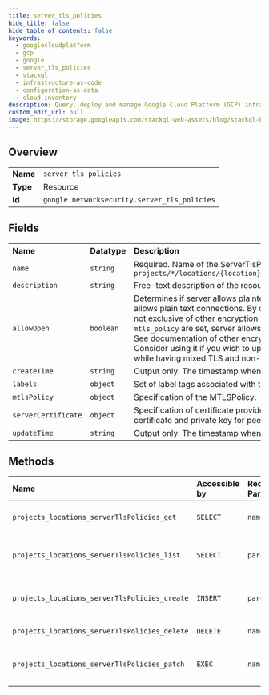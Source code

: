 ```yaml
---
title: server_tls_policies
hide_title: false
hide_table_of_contents: false
keywords:
  - googlecloudplatform
  - gcp
  - google
  - server_tls_policies
  - stackql
  - infrastructure-as-code
  - configuration-as-data
  - cloud inventory
description: Query, deploy and manage Google Cloud Platform (GCP) infrastructure and resources using SQL
custom_edit_url: null
image: https://storage.googleapis.com/stackql-web-assets/blog/stackql-blog-post-featured-image.png
---
```

  
    

## Overview
<table><tbody>
<tr><td><b>Name</b></td><td><code>server_tls_policies</code></td></tr>
<tr><td><b>Type</b></td><td>Resource</td></tr>
<tr><td><b>Id</b></td><td><code>google.networksecurity.server_tls_policies</code></td></tr>
</tbody></table>

## Fields
| Name | Datatype | Description |
|:-----|:---------|:------------|
| `name` | `string` | Required. Name of the ServerTlsPolicy resource. It matches the pattern `projects/*/locations/{location}/serverTlsPolicies/{server_tls_policy}` |
| `description` | `string` | Free-text description of the resource. |
| `allowOpen` | `boolean` |  Determines if server allows plaintext connections. If set to true, server allows plain text connections. By default, it is set to false. This setting is not exclusive of other encryption modes. For example, if `allow_open` and `mtls_policy` are set, server allows both plain text and mTLS connections. See documentation of other encryption modes to confirm compatibility. Consider using it if you wish to upgrade in place your deployment to TLS while having mixed TLS and non-TLS traffic reaching port :80. |
| `createTime` | `string` | Output only. The timestamp when the resource was created. |
| `labels` | `object` | Set of label tags associated with the resource. |
| `mtlsPolicy` | `object` | Specification of the MTLSPolicy. |
| `serverCertificate` | `object` | Specification of certificate provider. Defines the mechanism to obtain the certificate and private key for peer to peer authentication. |
| `updateTime` | `string` | Output only. The timestamp when the resource was updated. |
## Methods
| Name | Accessible by | Required Params | Description |
|:-----|:--------------|:----------------|:------------|
| `projects_locations_serverTlsPolicies_get` | `SELECT` | `name` | Gets details of a single ServerTlsPolicy. |
| `projects_locations_serverTlsPolicies_list` | `SELECT` | `parent` | Lists ServerTlsPolicies in a given project and location. |
| `projects_locations_serverTlsPolicies_create` | `INSERT` | `parent` | Creates a new ServerTlsPolicy in a given project and location. |
| `projects_locations_serverTlsPolicies_delete` | `DELETE` | `name` | Deletes a single ServerTlsPolicy. |
| `projects_locations_serverTlsPolicies_patch` | `EXEC` | `name` | Updates the parameters of a single ServerTlsPolicy. |
